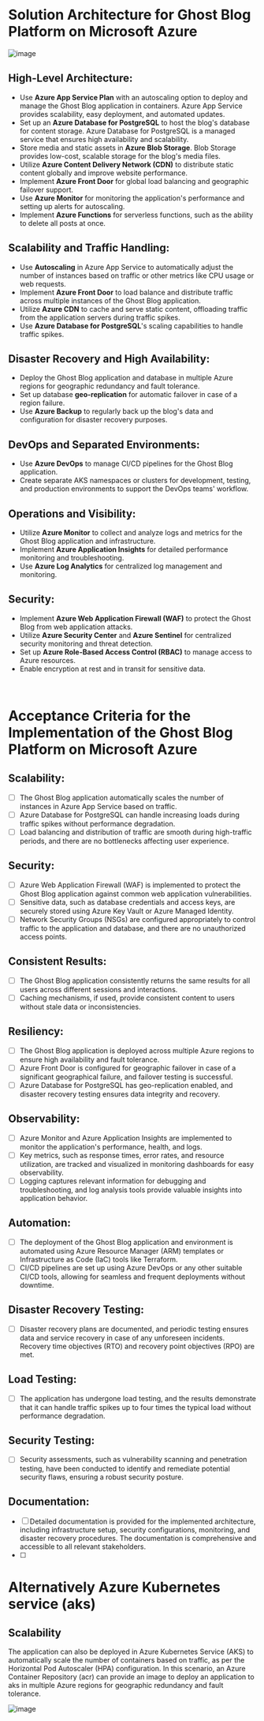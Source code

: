 &nbsp;
# Solution Architecture for Ghost Blog Platform on Microsoft Azure

![image](https://github.com/furi102/Ghost-Azure/assets/62565315/1917e815-529a-4506-b477-449a9031d03e)


## High-Level Architecture:

- Use **Azure App Service Plan** with an autoscaling option to deploy and manage the Ghost Blog application in containers. Azure App Service provides scalability, easy deployment, and automated updates.
- Set up an **Azure Database for PostgreSQL** to host the blog's database for content storage. Azure Database for PostgreSQL is a managed service that ensures high availability and scalability.
- Store media and static assets in **Azure Blob Storage**. Blob Storage provides low-cost, scalable storage for the blog's media files.
- Utilize **Azure Content Delivery Network (CDN)** to distribute static content globally and improve website performance.
- Implement **Azure Front Door** for global load balancing and geographic failover support.
- Use **Azure Monitor** for monitoring the application's performance and setting up alerts for autoscaling.
- Implement **Azure Functions** for serverless functions, such as the ability to delete all posts at once.

## Scalability and Traffic Handling:

- Use **Autoscaling** in Azure App Service to automatically adjust the number of instances based on traffic or other metrics like CPU usage or web requests.
- Implement **Azure Front Door** to load balance and distribute traffic across multiple instances of the Ghost Blog application.
- Utilize **Azure CDN** to cache and serve static content, offloading traffic from the application servers during traffic spikes.
- Use **Azure Database for PostgreSQL**'s scaling capabilities to handle traffic spikes.

## Disaster Recovery and High Availability:

- Deploy the Ghost Blog application and database in multiple Azure regions for geographic redundancy and fault tolerance.
- Set up database **geo-replication** for automatic failover in case of a region failure.
- Use **Azure Backup** to regularly back up the blog's data and configuration for disaster recovery purposes.

## DevOps and Separated Environments:

- Use **Azure DevOps** to manage CI/CD pipelines for the Ghost Blog application.
- Create separate AKS namespaces or clusters for development, testing, and production environments to support the DevOps teams' workflow.

## Operations and Visibility:

- Utilize **Azure Monitor** to collect and analyze logs and metrics for the Ghost Blog application and infrastructure.
- Implement **Azure Application Insights** for detailed performance monitoring and troubleshooting.
- Use **Azure Log Analytics** for centralized log management and monitoring.

## Security:

- Implement **Azure Web Application Firewall (WAF)** to protect the Ghost Blog from web application attacks.
- Utilize **Azure Security Center** and **Azure Sentinel** for centralized security monitoring and threat detection.
- Set up **Azure Role-Based Access Control (RBAC)** to manage access to Azure resources.
- Enable encryption at rest and in transit for sensitive data.


&nbsp;

# Acceptance Criteria for the Implementation of the Ghost Blog Platform on Microsoft Azure

## Scalability:

- [ ] The Ghost Blog application automatically scales the number of instances in Azure App Service based on traffic. 
- [ ] Azure Database for PostgreSQL can handle increasing loads during traffic spikes without performance degradation.
- [ ] Load balancing and distribution of traffic are smooth during high-traffic periods, and there are no bottlenecks affecting user experience.

## Security:

- [ ] Azure Web Application Firewall (WAF) is implemented to protect the Ghost Blog application against common web application vulnerabilities.
- [ ] Sensitive data, such as database credentials and access keys, are securely stored using Azure Key Vault or Azure Managed Identity.
- [ ] Network Security Groups (NSGs) are configured appropriately to control traffic to the application and database, and there are no unauthorized access points.

## Consistent Results:

- [ ] The Ghost Blog application consistently returns the same results for all users across different sessions and interactions.
- [ ] Caching mechanisms, if used, provide consistent content to users without stale data or inconsistencies.

## Resiliency:

- [ ] The Ghost Blog application is deployed across multiple Azure regions to ensure high availability and fault tolerance.
- [ ] Azure Front Door is configured for geographic failover in case of a significant geographical failure, and failover testing is successful.
- [ ] Azure Database for PostgreSQL has geo-replication enabled, and disaster recovery testing ensures data integrity and recovery.

## Observability:

- [ ] Azure Monitor and Azure Application Insights are implemented to monitor the application's performance, health, and logs.
- [ ] Key metrics, such as response times, error rates, and resource utilization, are tracked and visualized in monitoring dashboards for easy observability.
- [ ] Logging captures relevant information for debugging and troubleshooting, and log analysis tools provide valuable insights into application behavior.

## Automation:

- [ ] The deployment of the Ghost Blog application and environment is automated using Azure Resource Manager (ARM) templates or Infrastructure as Code (IaC) tools like Terraform.
- [ ] CI/CD pipelines are set up using Azure DevOps or any other suitable CI/CD tools, allowing for seamless and frequent deployments without downtime.

## Disaster Recovery Testing:

- [ ] Disaster recovery plans are documented, and periodic testing ensures data and service recovery in case of any unforeseen incidents. Recovery time objectives (RTO) and recovery point objectives (RPO) are met.

## Load Testing:

- [ ] The application has undergone load testing, and the results demonstrate that it can handle traffic spikes up to four times the typical load without performance degradation.

## Security Testing:

- [ ] Security assessments, such as vulnerability scanning and penetration testing, have been conducted to identify and remediate potential security flaws, ensuring a robust security posture.

## Documentation:

- [ ] Detailed documentation is provided for the implemented architecture, including infrastructure setup, security configurations, monitoring, and disaster recovery procedures. The documentation is comprehensive and accessible to all relevant stakeholders.
- [ ] 

# Alternatively Azure Kubernetes service (aks) 

## Scalability
The application can also be deployed in Azure Kubernetes Service (AKS)  to automatically scale the number of containers based on traffic, as per the Horizontal Pod Autoscaler (HPA) configuration. 
In this scenario, an Azure Container Repository (acr) can provide an image to deploy an application to aks in multiple Azure regions for geographic redundancy and fault tolerance.

![image](https://github.com/furi102/Ghost-Azure/assets/62565315/b54cda3c-2569-4c1a-b1cf-2862cd0bf2a1)



